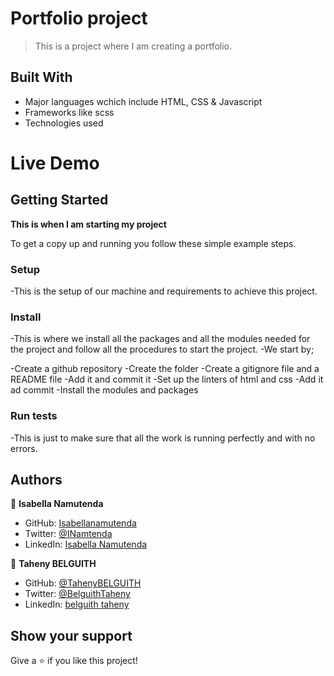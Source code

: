 
# Portfolio project

> This is a project where I am creating a portfolio.


## Built With

- Major languages wchich include HTML, CSS & Javascript
- Frameworks like scss
- Technologies used

# Live Demo



## Getting Started

**This is when I am starting my project**


To get a copy up and running you follow these simple example steps.

### Setup
-This is the setup of our machine and requirements to achieve this project.

### Install
-This is where we install all the packages and all the modules needed for the project and follow all the procedures to start the project.
-We start by;

 -Create a github repository
 -Create the folder
 -Create a gitignore file and a README file
 -Add it and commit it
 -Set up the linters of html and css
 -Add it ad commit
 -Install the modules and packages


### Run tests
-This is just to make sure that all the work is running perfectly and with no errors.



## Authors

👤 **Isabella Namutenda**

- GitHub: [Isabellanamutenda](https://github.com/Isabellanamutenda)
- Twitter: [@INamtenda](https://twitter.com/INamtenda)
- LinkedIn: [Isabella Namutenda](https://www.linkedin.com/in/isabella-namutenda/)

👤 **Taheny BELGUITH**

- GitHub: [@TahenyBELGUITH](https://github.com/TahenyBELGUITH)
- Twitter: [@BelguithTaheny](https://twitter.com/BelguithTaheny)
- LinkedIn: [belguith taheny](https://www.linkedin.com/in/belguith-taheny-47b93a162/)

## Show your support
Give a ⭐️ if you like this project!
